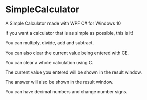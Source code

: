 # SimpleCalculator
A Simple Calculator made with WPF C# for Windows 10

If you want a calculator that is as simple as possible, this is it!

You can multiply, divide, add and subtract.

You can also clear the current value being entered with CE.

You can clear a whole calculation using C.

The current value you entered will be shown in the result window.

The answer will also be shown in the result window.

You can have decimal numbers and change number signs.
